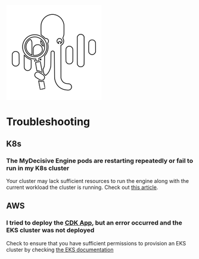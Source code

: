 <img src="./images/Identifywhite.svg" alt="MyDecisive logo" class="left" /><br />

# Troubleshooting

## K8s

### The MyDecisive Engine pods are restarting repeatedly or fail to run in my K8s cluster

Your cluster may lack sufficient resources to run the engine along with the current workload the cluster is running. Check out [this article](#).

## AWS

### I tried to deploy the [CDK App](./install/k8s-cdk.md), but an error occurred and the EKS cluster was not deployed

Check to ensure that you have sufficient permissions to provision an EKS cluster by checking [the EKS documentation](#)
